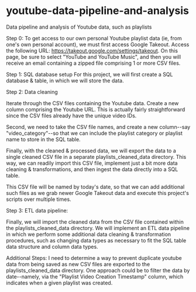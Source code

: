 # youtube-data-pipeline-and-analysis
Data pipeline and analysis of Youtube data, such as playlists 

Step 0:
To get access to our own personal Youtube playlist data (ie, from one's own personal account), we must first access Google Takeout. Access the following URL:  <https://takeout.google.com/settings/takeout>. On this page, be sure to select "YouTube and YouTube Music", and then you will receive an email containing a zipped file comprising 1 or more CSV files.


Step 1: SQL database setup
For this project, we will first create a SQL database & table, in which we will store the data. 

Step 2: Data cleaning

Iterate through the CSV files containing the Youtube data. Create a new column comprising the Youtube URL. This is actually fairly straightforward since the CSV files already have the unique video IDs. 

Second, we need to take the CSV file names, and create a new column--say "video_category"--so that we can include the playlist category or playlist name to store in the SQL table. 

Finally, with the cleaned & processed data, we will export the data to a single cleaned CSV file in a separate playlists_cleaned_data directory. This way, we can readily import this CSV file, implement just a bit more data cleaning & transformations, and then ingest the data directly into a SQL table. 

This CSV file will be named by today's date, so that we can add additional such files as we grab newer Google Takeout data and execute this project's scripts over multiple times. 

Step 3: ETL data pipeline:

Finally, we will import the cleaned data from the CSV file contained within the playlists_cleaned_data directory. We will implement an ETL data pipeline in which we perform some additional data cleaning & transformation procedures, such as changing data types as necessary to fit the SQL table data structure and column data types.

Additional Steps:
I need to determine a way to prevent duplicate youtube data from being saved as new CSV files are exported to the playlists_cleaned_data directory. One approach could be to filter the data by date--namely, via the "Playlist Video Creation Timestamp" column, which indicates when a given playlist was created. 

